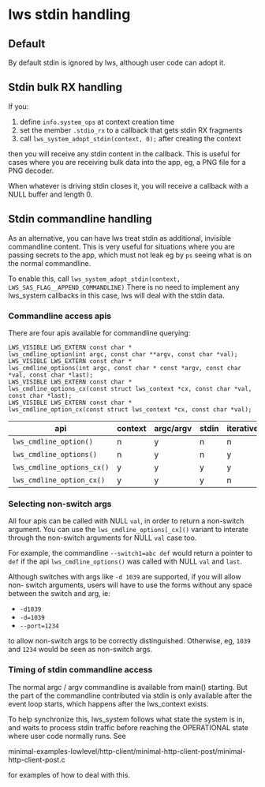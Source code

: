 # lws stdin handling

## Default

By default stdin is ignored by lws, although user code can adopt it.

## Stdin bulk RX handling

If you:

1) define `info.system_ops` at context creation time
2) set the member `.stdio_rx` to a callback that gets stdin RX fragments
3) call `lws_system_adopt_stdin(context, 0);` after creating the context

then you will receive any stdin content in the callback.  This is useful for cases
where you are receiving bulk data into the app, eg, a PNG file for a PNG decoder.

When whatever is driving stdin closes it, you will receive a callback with
a NULL buffer and length 0.

## Stdin commandline handling

As an alternative, you can have lws treat stdin as additional, invisible
commandline content.  This is very useful for situations where you are
passing secrets to the app, which must not leak eg by `ps` seeing what is
on the normal commandline.

To enable this, call `lws_system_adopt_stdin(context, LWS_SAS_FLAG__APPEND_COMMANDLINE)`
There is no need to implement any lws_system callbacks in this case, lws
will deal with the stdin data.

### Commandline access apis

There are four apis available for commandline querying:

```
LWS_VISIBLE LWS_EXTERN const char *
lws_cmdline_option(int argc, const char **argv, const char *val);
LWS_VISIBLE LWS_EXTERN const char *
lws_cmdline_options(int argc, const char * const *argv, const char *val, const char *last);
LWS_VISIBLE LWS_EXTERN const char *
lws_cmdline_options_cx(const struct lws_context *cx, const char *val, const char *last);
LWS_VISIBLE LWS_EXTERN const char *
lws_cmdline_option_cx(const struct lws_context *cx, const char *val);
```

|api|context|argc/argv|stdin|iterative|
|---|---|---|---|---|
|`lws_cmdline_option()`|n|y|n|n|
|`lws_cmdline_options()`|n|y|n|y|
|`lws_cmdline_options_cx()`|y|y|y|y|
|`lws_cmdline_option_cx()`|y|y|y|n|

### Selecting non-switch args

All four apis can be called with NULL `val`, in order to return a non-switch
argument.  You can use the `lws_cmdline_options[_cx]()` variant to interate
through the non-switch arguments for NULL `val` case too.

For example, the commandline `--switch1=abc def` would return a pointer to 
`def` if the api `lws_cmdline_options()` was called with NULL `val` and `last`.

Although switches with args like `-d 1039` are supported, if you will allow non-
switch arguments, users will have to use the forms without any space between
the switch and arg, ie:

 - `-d1039`
 - `-d=1039`
 - `--port=1234`

to allow non-switch args to be correctly distinguished.  Otherwise, eg, `1039`
and `1234` would be seen as non-switch args.

### Timing of stdin commandline access

The normal argc / argv commandline is available from main() starting.  But the
part of the commandline contributed via stdin is only available after the
event loop starts, which happens after the lws_context exists.

To help synchronize this, lws_system follows what state the system is in, and
waits to process stdin traffic before reaching the OPERATIONAL state where
user code normally runs.  See

minimal-examples-lowlevel/http-client/minimal-http-client-post/minimal-http-client-post.c

for examples of how to deal with this. 
